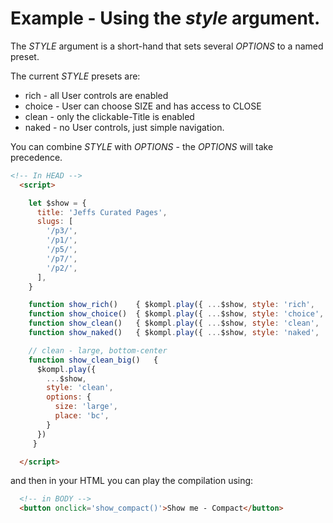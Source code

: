 # Example - Using the *style* argument.

The *STYLE* argument is a short-hand that sets several *OPTIONS* to a named preset.

The current *STYLE* presets are:
  * rich - all User controls are enabled
  * choice - User can choose SIZE and has access to CLOSE
  * clean - only the clickable-Title is enabled
  * naked - no User controls, just simple navigation.

You can combine *STYLE* with *OPTIONS* - the *OPTIONS* will take precedence.

```html
<!-- In HEAD -->
  <script>

    let $show = {
      title: 'Jeffs Curated Pages',
      slugs: [
        '/p3/',
        '/p1/',
        '/p5/',
        '/p7/',
        '/p2/',
      ],
    }

    function show_rich()    { $kompl.play({ ...$show, style: 'rich',    }) }
    function show_choice()  { $kompl.play({ ...$show, style: 'choice',  }) }
    function show_clean()   { $kompl.play({ ...$show, style: 'clean',   }) }
    function show_naked()   { $kompl.play({ ...$show, style: 'naked',   }) }

    // clean - large, bottom-center
    function show_clean_big()   {
      $kompl.play({
        ...$show,
        style: 'clean',
        options: {
          size: 'large',
          place: 'bc',
        }
      })
     }

  </script>
```

and then in your HTML you can play the compilation using:

```html
  <!-- in BODY -->
  <button onclick='show_compact()'>Show me - Compact</button>
```
